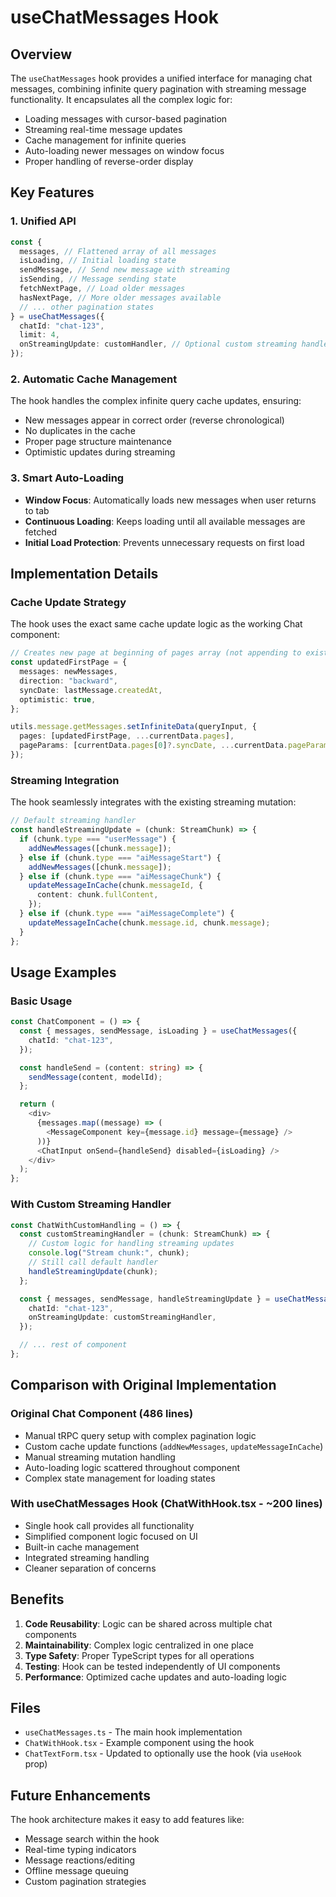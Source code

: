 # useChatMessages Hook

## Overview

The `useChatMessages` hook provides a unified interface for managing chat messages, combining infinite query pagination with streaming message functionality. It encapsulates all the complex logic for:

- Loading messages with cursor-based pagination
- Streaming real-time message updates
- Cache management for infinite queries
- Auto-loading newer messages on window focus
- Proper handling of reverse-order display

## Key Features

### 1. **Unified API**

```typescript
const {
  messages, // Flattened array of all messages
  isLoading, // Initial loading state
  sendMessage, // Send new message with streaming
  isSending, // Message sending state
  fetchNextPage, // Load older messages
  hasNextPage, // More older messages available
  // ... other pagination states
} = useChatMessages({
  chatId: "chat-123",
  limit: 4,
  onStreamingUpdate: customHandler, // Optional custom streaming handler
});
```

### 2. **Automatic Cache Management**

The hook handles the complex infinite query cache updates, ensuring:

- New messages appear in correct order (reverse chronological)
- No duplicates in the cache
- Proper page structure maintenance
- Optimistic updates during streaming

### 3. **Smart Auto-Loading**

- **Window Focus**: Automatically loads new messages when user returns to tab
- **Continuous Loading**: Keeps loading until all available messages are fetched
- **Initial Load Protection**: Prevents unnecessary requests on first load

## Implementation Details

### Cache Update Strategy

The hook uses the exact same cache update logic as the working Chat component:

```typescript
// Creates new page at beginning of pages array (not appending to existing)
const updatedFirstPage = {
  messages: newMessages,
  direction: "backward",
  syncDate: lastMessage.createdAt,
  optimistic: true,
};

utils.message.getMessages.setInfiniteData(queryInput, {
  pages: [updatedFirstPage, ...currentData.pages],
  pageParams: [currentData.pages[0]?.syncDate, ...currentData.pageParams],
});
```

### Streaming Integration

The hook seamlessly integrates with the existing streaming mutation:

```typescript
// Default streaming handler
const handleStreamingUpdate = (chunk: StreamChunk) => {
  if (chunk.type === "userMessage") {
    addNewMessages([chunk.message]);
  } else if (chunk.type === "aiMessageStart") {
    addNewMessages([chunk.message]);
  } else if (chunk.type === "aiMessageChunk") {
    updateMessageInCache(chunk.messageId, {
      content: chunk.fullContent,
    });
  } else if (chunk.type === "aiMessageComplete") {
    updateMessageInCache(chunk.message.id, chunk.message);
  }
};
```

## Usage Examples

### Basic Usage

```typescript
const ChatComponent = () => {
  const { messages, sendMessage, isLoading } = useChatMessages({
    chatId: "chat-123",
  });

  const handleSend = (content: string) => {
    sendMessage(content, modelId);
  };

  return (
    <div>
      {messages.map((message) => (
        <MessageComponent key={message.id} message={message} />
      ))}
      <ChatInput onSend={handleSend} disabled={isLoading} />
    </div>
  );
};
```

### With Custom Streaming Handler

```typescript
const ChatWithCustomHandling = () => {
  const customStreamingHandler = (chunk: StreamChunk) => {
    // Custom logic for handling streaming updates
    console.log("Stream chunk:", chunk);
    // Still call default handler
    handleStreamingUpdate(chunk);
  };

  const { messages, sendMessage, handleStreamingUpdate } = useChatMessages({
    chatId: "chat-123",
    onStreamingUpdate: customStreamingHandler,
  });

  // ... rest of component
};
```

## Comparison with Original Implementation

### Original Chat Component (486 lines)

- Manual tRPC query setup with complex pagination logic
- Custom cache update functions (`addNewMessages`, `updateMessageInCache`)
- Manual streaming mutation handling
- Auto-loading logic scattered throughout component
- Complex state management for loading states

### With useChatMessages Hook (ChatWithHook.tsx - ~200 lines)

- Single hook call provides all functionality
- Simplified component logic focused on UI
- Built-in cache management
- Integrated streaming handling
- Cleaner separation of concerns

## Benefits

1. **Code Reusability**: Logic can be shared across multiple chat components
2. **Maintainability**: Complex logic centralized in one place
3. **Type Safety**: Proper TypeScript types for all operations
4. **Testing**: Hook can be tested independently of UI components
5. **Performance**: Optimized cache updates and auto-loading logic

## Files

- `useChatMessages.ts` - The main hook implementation
- `ChatWithHook.tsx` - Example component using the hook
- `ChatTextForm.tsx` - Updated to optionally use the hook (via `useHook` prop)

## Future Enhancements

The hook architecture makes it easy to add features like:

- Message search within the hook
- Real-time typing indicators
- Message reactions/editing
- Offline message queuing
- Custom pagination strategies
